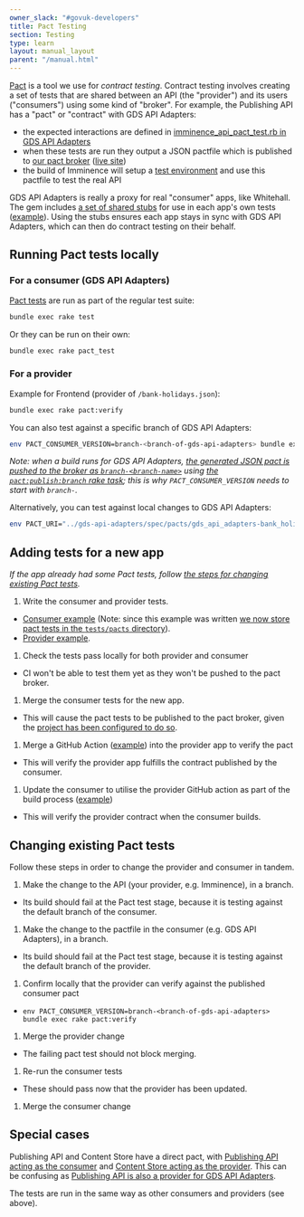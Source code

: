 ```yaml
---
owner_slack: "#govuk-developers"
title: Pact Testing
section: Testing
type: learn
layout: manual_layout
parent: "/manual.html"
---
```


[Pact](https://docs.pact.io/) is a tool we use for *contract testing*. Contract testing involves creating a set of tests that are shared between an API (the "provider") and its users ("consumers") using some kind of "broker". For example, the Publishing API has a "pact" or "contract" with GDS API Adapters:

- the expected interactions are defined in [imminence_api_pact_test.rb in GDS API Adapters](https://github.com/alphagov/gds-api-adapters/blob/main/test/pacts/imminence_api_pact_test.rb)
- when these tests are run they output a JSON pactfile which is published to [our pact broker](https://github.com/alphagov/govuk-pact-broker) ([live site](https://pact-broker.cloudapps.digital/))
- the build of Imminence will setup a [test environment](https://github.com/alphagov/imminence/blob/9a4801da9d58be0af886d9095328894aac56917c/spec/service_consumers/pact_helper.rb) and use this pactfile to test the real API

GDS API Adapters is really a proxy for real "consumer" apps, like Whitehall. The gem includes [a set of shared stubs](https://github.com/alphagov/gds-api-adapters/tree/master/lib/gds_api/test_helpers) for use in each app's own tests ([example](https://github.com/alphagov/contacts-admin/blob/e935fa54bf71c0063bb92faeaf8a27d1618e00ee/spec/interactors/admin/clone_contact_spec.rb#L11)). Using the stubs ensures each app stays in sync with GDS API Adapters, which can then do contract testing on their behalf.

## Running Pact tests locally

### For a consumer (GDS API Adapters)

[Pact tests](https://github.com/alphagov/gds-api-adapters/tree/main/test/pacts) are run as part of the regular test suite:

```sh
bundle exec rake test
```

Or they can be run on their own:

```sh
bundle exec rake pact_test
```

### For a provider

Example for Frontend (provider of `/bank-holidays.json`):

```sh
bundle exec rake pact:verify
```

You can also test against a specific branch of GDS API Adapters:

```sh
env PACT_CONSUMER_VERSION=branch-<branch-of-gds-api-adapters> bundle exec rake pact:verify
```

_Note: when a build runs for GDS API Adapters, [the generated JSON pact is pushed to the broker as `branch-<branch-name>`](https://github.com/alphagov/gds-api-adapters/blob/bcc8e58eccf69dd37657d13156cbe11c07535844/.github/workflows/ci.yml#L37-L51) using [the `pact:publish:branch` rake task](https://github.com/alphagov/gds-api-adapters/blob/59cf7dbcf6b70a6d7ef68b3ed8b05b83cb40ecf2/Rakefile#L26); this is why `PACT_CONSUMER_VERSION` needs to start with `branch-`._

Alternatively, you can test against local changes to GDS API Adapters:

```sh
env PACT_URI="../gds-api-adapters/spec/pacts/gds_api_adapters-bank_holidays_api.json" bundle exec rake pact:verify
```

## Adding tests for a new app

_If the app already had some Pact tests, follow [the steps for changing existing Pact tests](#changing-existing-pact-tests)._

1. Write the consumer and provider tests.
  - [Consumer example](https://github.com/alphagov/gds-api-adapters/pull/1066) (Note: since this example was written [we now store pact tests in the `tests/pacts` directory](https://github.com/alphagov/gds-api-adapters/blob/main/test/pacts)).
  - [Provider example](https://github.com/alphagov/imminence/pull/644).

1. Check the tests pass locally for both provider and consumer
  - CI won't be able to test them yet as they won't be pushed to the pact broker.

1. Merge the consumer tests for the new app.
  - This will cause the pact tests to be published to the pact broker, given the [project has been configured to do so](https://github.com/alphagov/gds-api-adapters/blob/bcc8e58eccf69dd37657d13156cbe11c07535844/.github/workflows/ci.yml#L37-L51).

1. Merge a GitHub Action ([example](https://github.com/alphagov/asset-manager/blob/7311e5dae03496bde88b4eebf7104ea162603681/.github/workflows/pact-verify.yml)) into the provider app to verify the pact
  - This will verify the provider app fulfills the contract published by the consumer.

1. Update the consumer to utilise the provider GitHub action as part of the build process ([example](https://github.com/alphagov/gds-api-adapters/blob/bcc8e58eccf69dd37657d13156cbe11c07535844/.github/workflows/ci.yml#L101-L117))
  - This will verify the provider contract when the consumer builds.

## Changing existing Pact tests

Follow these steps in order to change the provider and consumer in tandem.

1. Make the change to the API (your provider, e.g. Imminence), in a branch.
  - Its build should fail at the Pact test stage, because it is testing against the default branch of the consumer.

1. Make the change to the pactfile in the consumer (e.g. GDS API Adapters), in a branch.
  - Its build should fail at the Pact test stage, because it is testing against the default branch of the provider.
1. Confirm locally that the provider can verify against the published consumer pact
  - `env PACT_CONSUMER_VERSION=branch-<branch-of-gds-api-adapters> bundle exec rake pact:verify`

1. Merge the provider change
  - The failing pact test should not block merging.

1. Re-run the consumer tests
  - These should pass now that the provider has been updated.

1. Merge the consumer change

## Special cases

Publishing API and Content Store have a direct pact, with [Publishing API acting as the consumer](https://github.com/alphagov/publishing-api/tree/dd8dd9232d3cbf33b8945fdd898ebe80d7dcfcf6/spec/pacts/content_store) and [Content Store acting as the provider](https://github.com/alphagov/content-store/blob/de729dfe12e6e9da4a27a52259f59b9051e4da27/spec/service_consumers/pact_helper.rb#L32). This can be confusing as [Publishing API is also a provider for GDS API Adapters](https://github.com/alphagov/publishing-api/blob/dd8dd9232d3cbf33b8945fdd898ebe80d7dcfcf6/spec/service_consumers/pact_helper.rb#L20).

The tests are run in the same way as other consumers and providers (see above).
